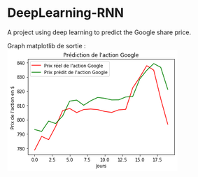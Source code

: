# DeepLearning-RNN
A project using deep learning to predict the Google share price.

Graph matplotlib de sortie :
![graph matplotlib](https://github.com/Sascha40/DeepLearning-RNN/blob/master/sortie.png "Graph de sortie")
